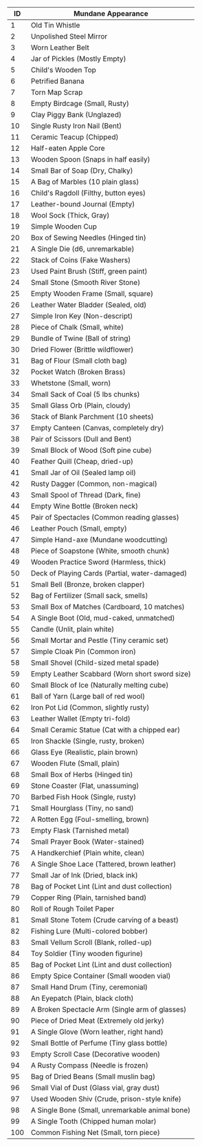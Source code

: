 | **ID** | **Mundane Appearance**                          |
| ------ | ----------------------------------------------- |
| 1      | Old Tin Whistle                                 |
| 2      | Unpolished Steel Mirror                         |
| 3      | Worn Leather Belt                               |
| 4      | Jar of Pickles (Mostly Empty)                   |
| 5      | Child's Wooden Top                              |
| 6      | Petrified Banana                                |
| 7      | Torn Map Scrap                                  |
| 8      | Empty Birdcage (Small, Rusty)                   |
| 9      | Clay Piggy Bank (Unglazed)                      |
| 10     | Single Rusty Iron Nail (Bent)                   |
| 11     | Ceramic Teacup (Chipped)                        |
| 12     | Half-eaten Apple Core                           |
| 13     | Wooden Spoon (Snaps in half easily)             |
| 14     | Small Bar of Soap (Dry, Chalky)                 |
| 15     | A Bag of Marbles (10 plain glass)               |
| 16     | Child's Ragdoll (Filthy, button eyes)           |
| 17     | Leather-bound Journal (Empty)                   |
| 18     | Wool Sock (Thick, Gray)                         |
| 19     | Simple Wooden Cup                               |
| 20     | Box of Sewing Needles (Hinged tin)              |
| 21     | A Single Die (d6, unremarkable)                 |
| 22     | Stack of Coins (Fake Washers)                   |
| 23     | Used Paint Brush (Stiff, green paint)           |
| 24     | Small Stone (Smooth River Stone)                |
| 25     | Empty Wooden Frame (Small, square)              |
| 26     | Leather Water Bladder (Sealed, old)             |
| 27     | Simple Iron Key (Non-descript)                  |
| 28     | Piece of Chalk (Small, white)                   |
| 29     | Bundle of Twine (Ball of string)                |
| 30     | Dried Flower (Brittle wildflower)               |
| 31     | Bag of Flour (Small cloth bag)                  |
| 32     | Pocket Watch (Broken Brass)                     |
| 33     | Whetstone (Small, worn)                         |
| 34     | Small Sack of Coal (5 lbs chunks)               |
| 35     | Small Glass Orb (Plain, cloudy)                 |
| 36     | Stack of Blank Parchment (10 sheets)            |
| 37     | Empty Canteen (Canvas, completely dry)          |
| 38     | Pair of Scissors (Dull and Bent)                |
| 39     | Small Block of Wood (Soft pine cube)            |
| 40     | Feather Quill (Cheap, dried-up)                 |
| 41     | Small Jar of Oil (Sealed lamp oil)              |
| 42     | Rusty Dagger (Common, non-magical)              |
| 43     | Small Spool of Thread (Dark, fine)              |
| 44     | Empty Wine Bottle (Broken neck)                 |
| 45     | Pair of Spectacles (Common reading glasses)     |
| 46     | Leather Pouch (Small, empty)                    |
| 47     | Simple Hand-axe (Mundane woodcutting)           |
| 48     | Piece of Soapstone (White, smooth chunk)        |
| 49     | Wooden Practice Sword (Harmless, thick)         |
| 50     | Deck of Playing Cards (Partial, water-damaged)  |
| 51     | Small Bell (Bronze, broken clapper)             |
| 52     | Bag of Fertilizer (Small sack, smells)          |
| 53     | Small Box of Matches (Cardboard, 10 matches)    |
| 54     | A Single Boot (Old, mud-caked, unmatched)       |
| 55     | Candle (Unlit, plain white)                     |
| 56     | Small Mortar and Pestle (Tiny ceramic set)      |
| 57     | Simple Cloak Pin (Common iron)                  |
| 58     | Small Shovel (Child-sized metal spade)          |
| 59     | Empty Leather Scabbard (Worn short sword size)  |
| 60     | Small Block of Ice (Naturally melting cube)     |
| 61     | Ball of Yarn (Large ball of red wool)           |
| 62     | Iron Pot Lid (Common, slightly rusty)           |
| 63     | Leather Wallet (Empty tri-fold)                 |
| 64     | Small Ceramic Statue (Cat with a chipped ear)   |
| 65     | Iron Shackle (Single, rusty, broken)            |
| 66     | Glass Eye (Realistic, plain brown)              |
| 67     | Wooden Flute (Small, plain)                     |
| 68     | Small Box of Herbs (Hinged tin)                 |
| 69     | Stone Coaster (Flat, unassuming)                |
| 70     | Barbed Fish Hook (Single, rusty)                |
| 71     | Small Hourglass (Tiny, no sand)                 |
| 72     | A Rotten Egg (Foul-smelling, brown)             |
| 73     | Empty Flask (Tarnished metal)                   |
| 74     | Small Prayer Book (Water-stained)               |
| 75     | A Handkerchief (Plain white, clean)             |
| 76     | A Single Shoe Lace (Tattered, brown leather)    |
| 77     | Small Jar of Ink (Dried, black ink)             |
| 78     | Bag of Pocket Lint (Lint and dust collection)   |
| 79     | Copper Ring (Plain, tarnished band)             |
| 80     | Roll of Rough Toilet Paper                      |
| 81     | Small Stone Totem (Crude carving of a beast)    |
| 82     | Fishing Lure (Multi-colored bobber)             |
| 83     | Small Vellum Scroll (Blank, rolled-up)          |
| 84     | Toy Soldier (Tiny wooden figurine)              |
| 85     | Bag of Pocket Lint (Lint and dust collection)   |
| 86     | Empty Spice Container (Small wooden vial)       |
| 87     | Small Hand Drum (Tiny, ceremonial)              |
| 88     | An Eyepatch (Plain, black cloth)                |
| 89     | A Broken Spectacle Arm (Single arm of glasses)  |
| 90     | Piece of Dried Meat (Extremely old jerky)       |
| 91     | A Single Glove (Worn leather, right hand)       |
| 92     | Small Bottle of Perfume (Tiny glass bottle)     |
| 93     | Empty Scroll Case (Decorative wooden)           |
| 94     | A Rusty Compass (Needle is frozen)              |
| 95     | Bag of Dried Beans (Small muslin bag)           |
| 96     | Small Vial of Dust (Glass vial, gray dust)      |
| 97     | Used Wooden Shiv (Crude, prison-style knife)    |
| 98     | A Single Bone (Small, unremarkable animal bone) |
| 99     | A Single Tooth (Chipped human molar)            |
| 100    | Common Fishing Net (Small, torn piece)          |